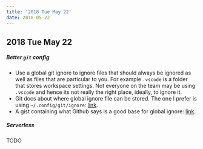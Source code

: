 ```yaml
---
title: '2018 Tue May 22'
date: 2018-05-22
---
```


## 2018 Tue May 22

##### Better `git` config

- Use a global git ignore to ignore files that should always be ignored as well as files that are particular to you. For example `.vscode` is a folder that stores workspace settings. Not everyone on the team may be using `.vscode` and hence its not really the right place, ideally, to ignore it.
- Git docs about where global ignore file can be stored. The one I prefer is using `~/.config/git/ignore`: [link](https://git-scm.com/docs/gitignore/1.7.12).
- A gist containing what Github says is a good base for global ignore: [link](https://gist.github.com/octocat/9257657).

##### Serverless

TODO
